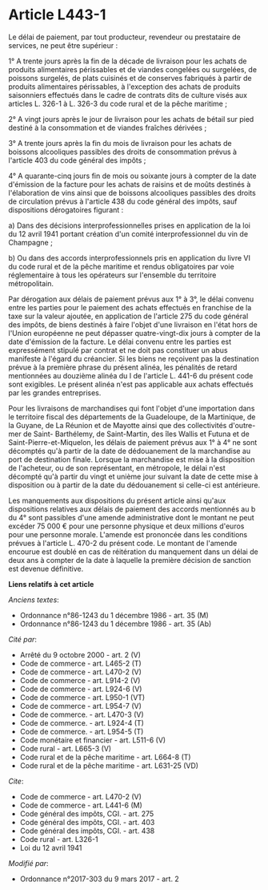 # Article L443-1

Le délai de paiement, par tout producteur, revendeur ou prestataire de services, ne peut être supérieur : 

1° A trente jours après la fin de la décade de livraison pour les achats de produits alimentaires périssables et de viandes
congelées ou surgelées, de poissons surgelés, de plats cuisinés et de conserves fabriqués à partir de produits alimentaires
périssables, à l'exception des achats de produits saisonniers effectués dans le cadre de contrats dits de culture visés aux
articles L. 326-1 à L. 326-3 du code rural et de la pêche maritime ; 

2° A vingt jours après le jour de livraison pour les achats de bétail sur pied destiné à la consommation et de viandes
fraîches dérivées ; 

3° A trente jours après la fin du mois de livraison pour les achats de boissons alcooliques passibles des droits de
consommation prévus à l'article 403 du code général des impôts ; 

4° A quarante-cinq jours fin de mois ou soixante jours à compter de la date d'émission de la facture pour les achats de
raisins et de moûts destinés à l'élaboration de vins ainsi que de boissons alcooliques passibles des droits de circulation
prévus à l'article 438 du code général des impôts, sauf dispositions dérogatoires figurant : 

a) Dans des décisions interprofessionnelles prises en application de la loi du 12 avril 1941 portant création d'un comité
interprofessionnel du vin de Champagne ; 

b) Ou dans des accords interprofessionnels pris en application du livre VI du code rural et de la pêche maritime et rendus
obligatoires par voie réglementaire à tous les opérateurs sur l'ensemble du territoire métropolitain. 

Par dérogation aux délais de paiement prévus aux 1° à 3°, le délai convenu entre les parties pour le paiement des achats
effectués en franchise de la taxe sur la valeur ajoutée, en application de l'article 275 du code général des impôts, de biens
destinés à faire l'objet d'une livraison en l'état hors de l'Union européenne ne peut dépasser quatre-vingt-dix jours à
compter de la date d'émission de la facture. Le délai convenu entre les parties est expressément stipulé par contrat et ne
doit pas constituer un abus manifeste à l'égard du créancier. Si les biens ne reçoivent pas la destination prévue à la
première phrase du présent alinéa, les pénalités de retard mentionnées au douzième alinéa du I de l'article L. 441-6 du
présent code sont exigibles. Le présent alinéa n'est pas applicable aux achats effectués par les grandes entreprises. 

Pour les livraisons de marchandises qui font l'objet d'une importation dans le territoire fiscal des départements de la
Guadeloupe, de la Martinique, de la Guyane, de La Réunion et de Mayotte ainsi que des collectivités d'outre-mer de Saint-
Barthélemy, de Saint-Martin, des îles Wallis et Futuna et de Saint-Pierre-et-Miquelon, les délais de paiement prévus aux 1° à
4° ne sont décomptés qu'à partir de la date de dédouanement de la marchandise au port de destination finale. Lorsque la
marchandise est mise à la disposition de l'acheteur, ou de son représentant, en métropole, le délai n'est décompté qu'à
partir du vingt et unième jour suivant la date de cette mise à disposition ou à partir de la date du dédouanement si celle-ci
est antérieure. 

Les manquements aux dispositions du présent article ainsi qu'aux dispositions relatives aux délais de paiement des accords
mentionnés au b du 4° sont passibles d'une amende administrative dont le montant ne peut excéder 75 000 € pour une personne
physique et deux millions d'euros pour une personne morale. L'amende est prononcée dans les conditions prévues à l'article L.
470-2 du présent code. Le montant de l'amende encourue est doublé en cas de réitération du manquement dans un délai de deux
ans à compter de la date à laquelle la première décision de sanction est devenue définitive.

**Liens relatifs à cet article**

_Anciens textes_:

  - Ordonnance n°86-1243 du 1 décembre 1986 - art. 35 (M)
  - Ordonnance n°86-1243 du 1 décembre 1986 - art. 35 (Ab)

_Cité par_:

  - Arrêté du 9 octobre 2000 - art. 2 (V)
  - Code de commerce - art. L465-2 (T)
  - Code de commerce - art. L470-2 (V)
  - Code de commerce - art. L914-2 (V)
  - Code de commerce - art. L924-6 (V)
  - Code de commerce - art. L950-1 (VT)
  - Code de commerce - art. L954-7 (V)
  - Code de commerce. - art. L470-3 (V)
  - Code de commerce. - art. L924-4 (T)
  - Code de commerce. - art. L954-5 (T)
  - Code monétaire et financier - art. L511-6 (V)
  - Code rural - art. L665-3 (V)
  - Code rural et  de la pêche maritime - art. L664-8 (T)
  - Code rural et de la pêche maritime - art. L631-25 (VD)

_Cite_:

  - Code de commerce - art. L470-2 (V)
  - Code de commerce - art. L441-6 (M)
  - Code général des impôts, CGI. - art. 275
  - Code général des impôts, CGI. - art. 403
  - Code général des impôts, CGI. - art. 438
  - Code rural - art. L326-1
  - Loi du 12 avril 1941

_Modifié par_:

  - Ordonnance n°2017-303 du 9 mars 2017 - art. 2
